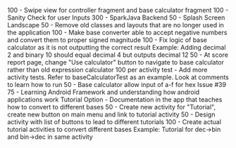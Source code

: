 100 - Swipe view for controller fragment and base calculator fragment
100 - Sanity Check for user Inputs
300 - SparkJava Backend
50  - Splash Screen Landscape
50  - Remove old classes and layouts that are no longer used in the application
100 - Make base converter able to accept negative numbers and convert them to proper signed magnitude
100 - Fix logic of base calculator as it is not outputting the correct result
	Example: Adding decimal 2 and binary 10 should equal decimal 4 but outputs decimal 12
50  - At score report page, change "Use calculator" button to navigate to base calculator rather than old expression calculator
100 per activity test - Add more activity tests. 
	Refer to baseCalculatorTest as an example. Look at comments to learn how to run
50  - Base calculator allow input of a-f for hex
Issue #39 75  - Learning Android Framework and understanding how android applications work
Tutorial Option - Documentation in the app that teaches how to convert to different bases
50  - Create new activity for "Tutorial", create new button on main menu and link to tutorial activity
50  - Design activity with list of buttons to lead to different tutorials
100 - Create actual tutorial activities to convert different bases
	Example: Tutorial for dec->bin and bin->dec in same activity

